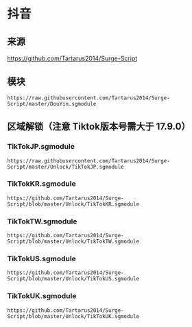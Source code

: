 # 抖音

## 来源
https://github.com/Tartarus2014/Surge-Script

## 模块
````
https://raw.githubusercontent.com/Tartarus2014/Surge-Script/master/DouYin.sgmodule
````

## 区域解锁（注意 Tiktok版本号需大于 17.9.0）
### TikTokJP.sgmodule
````
https://raw.githubusercontent.com/Tartarus2014/Surge-Script/master/Unlock/TikTokJP.sgmodule
````

### TikTokKR.sgmodule
````
https://github.com/Tartarus2014/Surge-Script/blob/master/Unlock/TikTokKR.sgmodule
````

### TikTokTW.sgmodule
````
https://github.com/Tartarus2014/Surge-Script/blob/master/Unlock/TikTokTW.sgmodule
````

### TikTokUS.sgmodule
````
https://github.com/Tartarus2014/Surge-Script/blob/master/Unlock/TikTokUS.sgmodule
````

### TikTokUK.sgmodule
````
https://github.com/Tartarus2014/Surge-Script/blob/master/Unlock/TikTokUK.sgmodule
````
